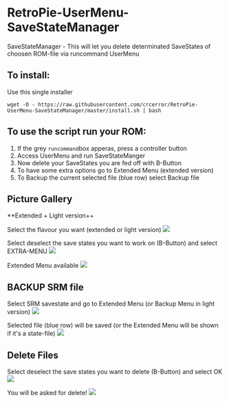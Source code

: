# RetroPie-UserMenu-SaveStateManager
SaveStateManager - This will let you delete determinated SaveStates of choosen ROM-file via runcommand UserMenu

## To install:

Use this single installer
```
wget -O - https://raw.githubusercontent.com/crcerror/RetroPie-UserMenu-SaveStateManager/master/install.sh | bash
```

## To use the script run your ROM:

1. If the grey `runcommand`box apperas, press a controller button
2. Access UserMenu and run SaveStateManger
3. Now delete your SaveStates you are fed off with B-Button
4. To have some extra options go to Extended Menu (extended version)
5. To Backup the current selected file (blue row) select Backup file

## **Picture Gallery**
**Extended + Light version++

Select the flavour you want (extended or light version)
![](https://up.picr.de/37747457if.png)

Select deselect the save states you want to work on (B-Button) and select EXTRA-MENU
![](https://up.picr.de/37747583kw.png)

Extended Menu available
![](https://up.picr.de/37747455ye.png)

## **BACKUP SRM file**
Select SRM savestate and go to Extended Menu (or Backup Menu in light version)
![](https://up.picr.de/37747458xx.png)

Selected file (blue row) will be saved (or the Extended Menu will be shown if it's a state-file)
![](https://up.picr.de/37747459fk.png)

## **Delete Files**
Select deselect the save states you want to delete (B-Button) and select OK
![](https://up.picr.de/37747584yx.png)

You will be asked for delete!
![](https://up.picr.de/37747585wf.png)
